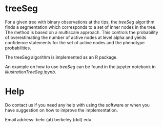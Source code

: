 # treeSeg

For a given tree with binary observations at the tips, the *treeSeg* algorithm finds a segmentation which corresponds to a set of inner nodes in the tree. The method is based on a multiscale approach. This controls the probability of overestimating the number of active nodes at level alpha and yields confidence statements for the set of active nodes and the phenotype probabilities. 

The treeSeg algorithm is implemented as an R package.

An example on how to use *treeSeg* can be found in the jupyter notebook in *illustrationTreeSeg.ipynb*.


# Help
Do contact us if you need any help with using the software or when you have suggestion on how to improve the implementation.

Email address: behr (at) berkeley (dot) edu